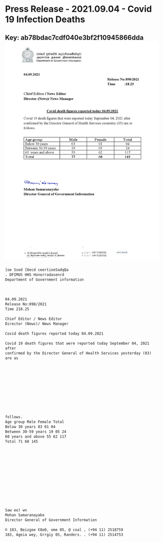 # Press Release - 2021.09.04 - Covid 19 Infection Deaths 
Key: ab78bdac7cdf040e3bf2f10945866dda 
![img](img/ab78bdac7cdf040e3bf2f10945866dda.jpg)
---
```
[oe Ssed [Oecd ceertioeSadqQa
. DFIMUS HHS Honorradasenrd
Department of Government information

 

04.09.2021
Release No:898/2021
Time 218.25

Chief Editor / News Editor
Director (News)/ News Manager

Covid death figures reported today 04.09.2021

Covid 19 death figures that were reported today September 04, 2021 after
confirmed by the Director General of Health Services yesterday (03) are as

 

 

 

 

 

follows.
Age group Male Female Total
Below 30 years 03 01 04
Between 30-59 years 19 05 24
60 years and above 55 62 117
Total 71 68 145

 

 

 

 

 

 

Saw eo) wn
Mohan Samaranayake
Director General of Government Information

© 183, Beizgoe €8e0, ome 05, @ coal , (+94 11) 2518759
183, Ageia wey, Grrgiy 0S, Randers. . (+94 11) 2514753

 

```
